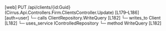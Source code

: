 [web] PUT /api/clients/{id:Guid}  (Cirrus.Api.Controllers.Firm.ClientsController.Update)  [L179–L186] [auth=user]
  └─ calls ClientRepository.WriteQuery [L182]
  └─ writes_to Client [L182]
  └─ uses_service IControlledRepository<Client>
    └─ method WriteQuery [L182]

